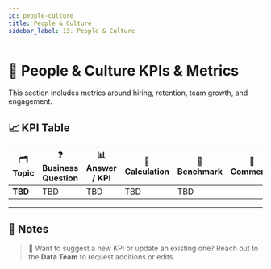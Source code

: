 ```yaml
---
id: people-culture
title: People & Culture
sidebar_label: 13. People & Culture
---
```


# 👥 People & Culture KPIs & Metrics

This section includes metrics around hiring, retention, team growth, and engagement.

## 📈 KPI Table

| 🗂️ Topic    | ❓ Business Question                    | 📊 Answer / KPI | 🧮 Calculation                   | 🎯 Benchmark | 💬 Comments |
| ----------- | --------------------------------------- | --------------- | -------------------------------- | ------------ | ----------- |
| **TBD** | TBD | TBD      | TBD | TBD          |             |

---

## 📝 Notes

> 🔄 Want to suggest a new KPI or update an existing one? Reach out to the **Data Team** to request additions or edits.